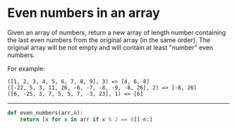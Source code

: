 # Even numbers in an array

Given an array of numbers, return a new array of length number containing the last even numbers from the original array (in the same order). The original array will be not empty and will contain at least "number" even numbers.

For example:

```
([1, 2, 3, 4, 5, 6, 7, 8, 9], 3) => [4, 6, 8]
([-22, 5, 3, 11, 26, -6, -7, -8, -9, -8, 26], 2) => [-8, 26]
([6, -25, 3, 7, 5, 5, 7, -3, 23], 1) => [6]
```

---

```py
def even_numbers(arr,n):
    return [x for x in arr if x % 2 == 0][-n:]
```
